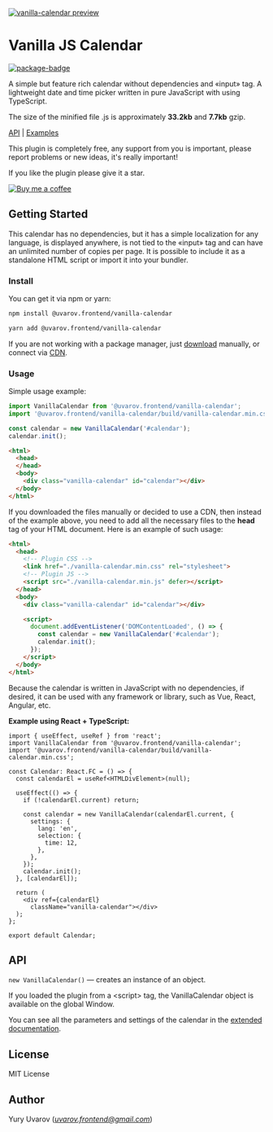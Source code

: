 [![vanilla-calendar preview](https://vanilla-calendar.frontend.uvarov.tech/screenshot.png)](https://vanilla-calendar.frontend.uvarov.tech/)
# Vanilla JS Calendar

[![package-badge]][package]

A simple but feature rich calendar without dependencies and «input» tag. A lightweight date and time picker written in pure JavaScript with using TypeScript.

The size of the minified file .js is approximately **33.2kb** and **7.7kb** gzip.

[API](https://vanilla-calendar.frontend.uvarov.tech/api/) | [Examples](https://vanilla-calendar.frontend.uvarov.tech/examples/)

This plugin is completely free, any support from you is important, please report problems or new ideas, it's really important!

If you like the plugin please give it a star.

[![Buy me a coffee][buymeacoffee-shield]][buymeacoffee]

## Getting Started

This calendar has no dependencies, but it has a simple localization for any language, is displayed anywhere, is not tied to the «input» tag and can have an unlimited number of copies per page.
It is possible to include it as a standalone HTML script or import it into your bundler.

### Install

You can get it via npm or yarn:

```sh
npm install @uvarov.frontend/vanilla-calendar
```

```sh
yarn add @uvarov.frontend/vanilla-calendar
```

If you are not working with a package manager, just [download](https://vanilla-calendar.frontend.uvarov.tech/vanilla-calendar.zip) manually, or connect via [CDN](https://cdn.jsdelivr.net/npm/@uvarov.frontend/vanilla-calendar/build/).

### Usage

Simple usage example:

```js
import VanillaCalendar from '@uvarov.frontend/vanilla-calendar';
import '@uvarov.frontend/vanilla-calendar/build/vanilla-calendar.min.css';

const calendar = new VanillaCalendar('#calendar');
calendar.init();
```

```html
<html>
  <head>
  </head>
  <body>
    <div class="vanilla-calendar" id="calendar"></div>
  </body>
</html>
```

If you downloaded the files manually or decided to use a CDN, then instead of the example above, you need to add all the necessary files to the **head** tag of your HTML document. Here is an example of such usage:

```html
<html>
  <head>
    <!-- Plugin CSS -->
    <link href="./vanilla-calendar.min.css" rel="stylesheet">
    <!-- Plugin JS -->
    <script src="./vanilla-calendar.min.js" defer></script>
  </head>
  <body>
    <div class="vanilla-calendar" id="calendar"></div>

    <script>
      document.addEventListener('DOMContentLoaded', () => {
        const calendar = new VanillaCalendar('#calendar');
        calendar.init();
      });
    </script>
  </body>
</html>
```
Because the calendar is written in JavaScript with no dependencies, if desired, it can be used with any framework or library, such as Vue, React, Angular, etc.

**Example using React + TypeScript:**

```tsx
import { useEffect, useRef } from 'react';
import VanillaCalendar from '@uvarov.frontend/vanilla-calendar';
import '@uvarov.frontend/vanilla-calendar/build/vanilla-calendar.min.css';

const Calendar: React.FC = () => {
  const calendarEl = useRef<HTMLDivElement>(null);

  useEffect(() => {
    if (!calendarEl.current) return;

    const calendar = new VanillaCalendar(calendarEl.current, {
      settings: {
        lang: 'en',
        selection: {
          time: 12,
        },
      },
    });
    calendar.init();
  }, [calendarEl]);

  return (
    <div ref={calendarEl}
      className="vanilla-calendar"></div>
  );
};

export default Calendar;
```

## API

`new VanillaCalendar()` — creates an instance of an object.

If you loaded the plugin from a &#60;script&#62; tag, the VanillaCalendar object is available on the global Window.

You can see all the parameters and settings of the calendar in the [extended documentation](https://vanilla-calendar.frontend.uvarov.tech/api/).

## License

MIT License

## Author

Yury Uvarov (*uvarov.frontend@gmail.com*)

[package]: https://www.npmjs.com/package/@uvarov.frontend/vanilla-calendar
[package-badge]: https://img.shields.io/npm/v/@uvarov.frontend/vanilla-calendar
[buymeacoffee-shield]: https://www.buymeacoffee.com/assets/img/guidelines/download-assets-sm-2.svg
[buymeacoffee]: https://www.buymeacoffee.com/uvarov
